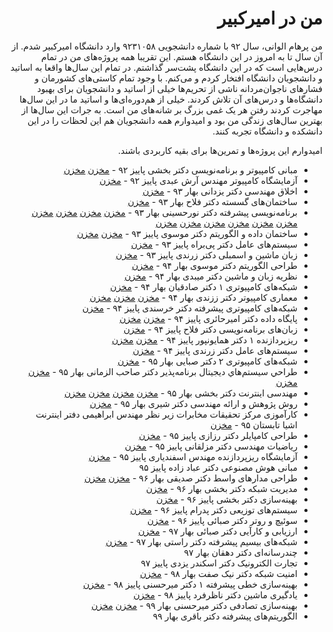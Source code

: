 <div dir="rtl">

# من در امیرکبیر

من پرهام الوانی، سال ۹۲ با شماره دانشجویی ۹۲۳۱۰۵۸ وارد دانشگاه امیرکبیر شدم.
از آن سال تا به امروز در این دانشگاه هستم. این تقریبا همه پروژه‌های من در تمام درس‌هایی است که در این دانشگاه پشت‌سر گذاشتم.
در تمام این سال‌ها واقعا به اساتید و دانشجویان دانشگاه افتخار کردم و می‌کنم.
با وجود تمام کاستی‌های کشورمان و فشارهای ناجوان‌مردانه ناشی از تحریم‌ها خیلی از اساتید و دانشجویان برای بهبود دانشگاه‌ها و درس‌های آن تلاش کردند.
خیلی از هم‌دوره‌ای‌ها و اساتید ما در این سال‌ها مهاجرت کردند رفتن هر یک غمی بزرگ بر شانه‌های من است.
به جرات این سال‌ها از بهترین سال‌های زندگی من بود و امیدوارم همه دانشجویان هم این لحظات را در این دانشکده و دانشگاه تجربه کنند.

امیدوارم این پروژه‌ها و تمرین‌ها برای بقیه کاربردی باشند.

- مبانی کامپیوتر و برنامه‌نویسی دکتر بخشی پاییز ۹۲ - [مخزن](https://github.com/9231058/CE101-C) [مخزن](https://github.com/9231058/reimagined-palm-tree)
- آزمایشگاه کامپیوتر مهندس آرش عبدی پاییز ۹۲ - [مخزن](https://github.com/9231058/solid-eureka)
- اخلاق مهندسی دکتر یزدانی بهار ۹۳ - [مخزن](https://github.com/9231058/BART)
- ساختمان‌های گسسته دکتر فلاح بهار ۹۳ - [مخزن](https://github.com/9231058/DS92)
- برنامه‌نویسی پیشرفته دکتر نورحسینی بهار ۹۳ - [مخزن](https://github.com/9231058/SudoApache) [مخزن](https://github.com/9231058/JTextEditor) [مخزن](https://github.com/9231058/JIDM) [مخزن](https://github.com/9231058/JCal) [مخزن](https://github.com/9231058/Bubbles) [مخزن](https://github.com/9231058/BattleshipClient) [مخزن](https://github.com/9231058/Battleship) [مخزن](https://github.com/9231058/AP92) [مخزن](https://github.com/9231058/jumong) [مخزن](https://github.com/9231058/AP101)
- ساختمان داده و الگوریتم دکتر موسوی پاییز ۹۳ - [مخزن](https://github.com/9231058/DS-Homework) [مخزن](https://github.com/9231058/HmanCoder)
- سیستم‌های عامل دکتر پی‌براه پاییز ۹۳ - [مخزن](https://github.com/9231058/OS-Homework)
- زبان ماشین و اسمبلی دکتر زرندی پاییز ۹۳ - [مخزن](https://github.com/9231058/ASM-Homework)
- طراحی الگوریتم دکتر موسوی بهار ۹۴ - [مخزن](https://github.com/9231058/DA-Homework)
- نظریه زبان و ماشین دکتر میبدی بهار ۹۴ - [مخزن](https://github.com/9231058/TFA)
- شبکه‌های کامپیوتری ۱ دکتر صادقیان بهار ۹۴ - [مخزن](https://github.com/9231058/ChFTP)
- معماری کامپیوتر دکتر ززندی بهار ۹۴ - [مخزن](https://github.com/9231058/TCache) [مخزن](https://github.com/9231058/CEITDivider) [مخزن](https://github.com/9231058/Arch-Homework)
- شبکه‌های کامپیوتری پیشرفته دکتر خرسندی پاییز ۹۴ - [مخزن](https://github.com/9231058/SDNBazi)
- پایگاه داده دکتر امیرحائری پاییز ۹۴ - [مخزن](https://github.com/9231058/DB-Homework) [مخزن](https://github.com/9231058/BilliT)
- زبان‌های برنامه‌نویسی دکتر فلاح پاییز ۹۴ - [مخزن](https://github.com/9231058/pl-notes)
- ریزپردازنده ۱ دکتر همایونپور پاییز ۹۴ - [مخزن](https://github.com/9231058/Homayoun) [مخزن](https://github.com/9231058/MP101)
- سیستم‌های عامل دکتر زرندی پاییز ۹۴ - [مخزن](https://github.com/9231058/OS-Homework)
- شبکه‌های کامپیوتری ۲ دکتر صبایی بهار ۹۵ - [مخزن](https://github.com/9231058/UDPNoise)
- طراحي سيستم‌هاي ديجيتال برنامه‌پذير دکتر صاحب الزمانی بهار ۹۵ - [مخزن](https://github.com/9231058/FPGA-Homework) [مخزن](https://github.com/9231058/HWScheduler)
- مهندسی اینترنت دکتر بخشی بهار ۹۵ - [مخزن](https://github.com/9231058/GameStation) [مخزن](https://github.com/9231058/BozorgOn) [مخزن](https://github.com/9231058/TMail) [مخزن](https://github.com/9231058/THAP)
- روش پژوهش و ارائه مهندسی دکتر شیری بهار ۹۵ - [مخزن](https://github.com/9231058/SDN-RP)
- کارآموزی مرکز تحقیقات مخابرات زیر نظر مهندس ابراهیمی دفتر اینترنت اشیا تابستان ۹۵ - [مخزن](https://github.com/9231058/ITSummel)
- طراحی کامپایلر دکتر رزازی پاییز ۹۵ - [مخزن](https://github.com/9231058/yepc)
- ریاضیات مهندسی دکتر مزلقانی پاییز ۹۵ - [مخزن](https://github.com/9231058/ImageBazi)
- آزمایشگاه ریزپردازنده مهندس اسفندیاری پاییز ۹۵ - [مخزن](https://github.com/9231058/congenial-telegram)
- مبانی هوش مصنوعی دکتر عباد زاده پاییز ۹۵
- طراحی مدارهای واسط دکتر صدیقی بهار ۹۶ - [مخزن](https://github.com/9231058/Rooman) [مخزن](https://github.com/9231058/cuddly-pancake)
- مدیریت شبکه دکتر بخشی بهار ۹۶ - [مخزن](https://github.com/9231058/NM-Homework)
- بهینه‌سازی دکتر بخشی پاییز ۹۶ - [مخزن](https://github.com/9231058/ON-Homework)
- سیستم‌های توزیعی دکتر پدرام پاییز ۹۶ - [مخزن](https://github.com/9231058/Dsystem-Homework)
- سوئیچ و روتر دکتر صبائی پاییز ۹۶ - [مخزن](https://github.com/9231058/HPSR-Homework)
- ارزیابی و کارآیی دکتر صبائی بهار ۹۷ - [مخزن](https://github.com/9231058/PE-Homework)
- شبکه‌های بیسیم پیشرفته دکتر راستی بهار ۹۷ - [مخزن](https://github.com/9231058/AWN-LPLAN)
- چندرسانه‌ای دکتر دهقان بهار ۹۷
- تجارت الکترونیک دکتر اسکندر یزدی پاییز ۹۷
- امنیت شبکه دکتر نیک صفت بهار ۹۸ - [مخزن](https://github.com/9231058/Wireshark)
- بهینه‌سازی خطی پیشرفته ۱ دکتر میرحسنی پاییز ۹۸ - [مخزن](https://github.com/9231058/ALP-Homework)
- یادگیری ماشین دکتر ناظرفرد پاییز ۹۸ - [مخزن](https://github.com/9231058/ML-Homework)
- بهینه‌سازی تصادفی دکتر میرحسنی بهار ۹۹ - [مخزن](https://github.com/9231058/SP-Homework) [مخزن](https://github.com/9231058/farmer)
- الگوریتم‌های پیشرفته دکتر باقری بهار ۹۹

</div>
